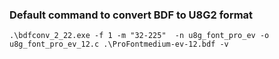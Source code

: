 ### Default command to convert BDF to U8G2 format


`.\bdfconv_2_22.exe -f 1 -m "32-225"  -n u8g_font_pro_ev -o u8g_font_pro_ev_12.c .\ProFontmedium-ev-12.bdf -v `

